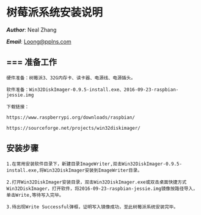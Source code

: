 树莓派系统安装说明
===
***Author***: Neal Zhang

***Email***: Loong@pplns.com

===
准备工作
----
    硬件准备：树莓派3、32G内存卡、读卡器、电源线、电源插头。

    软件准备：Win32DiskImager-0.9.5-install.exe、2016-09-23-raspbian-jessie.img

    下载链接：

    https://www.raspberrypi.org/downloads/raspbian/

    https://sourceforge.net/projects/win32diskimager/

安装步骤
----
    1.在常用安装软件目录下，新建目录ImageWriter,双击Win32DiskImager-0.9.5-install.exe,将Win32DiskImager安装到ImageWriter目录。

    2.打开Win32DiskImager安装目录，双击Win32DiskImager.exe或双击桌面快捷方式Win32DiskImager，打开软件，将2016-09-23-raspbian-jessie.img镜像按路径导入，单击Write,等待写入完毕。

    3.待出现Write Successful弹框，证明写入镜像成功，至此树莓派系统安装完毕。
